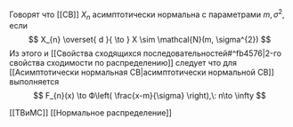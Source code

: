 Говорят что [[СВ]]  $X_{n}$ асимптотически нормальна с параметрами $m, \sigma^{2}$, если
$$
X_{n} \overset{ d }{ \to } X \sim \mathcal{N}(m, \sigma^{2})
$$
Из этого и [[Свойства сходящихся последовательностей#^fb4576|2-го свойства сходимости по распределению]] следует что для [[Асимптотически нормальная СВ|асимптотически нормальной СВ]] выполняется
$$
F_{n}(x) \to Ф\left( \frac{x-m}{\sigma} \right),\: n\to \infty
$$

[[ТВиМС]] [[Нормальное распределение]]